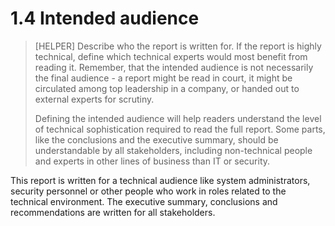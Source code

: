 # 1.4 Intended audience

> [HELPER] Describe who the report is written for. If the report is highly technical, define which technical experts would most benefit from reading it. Remember, that the intended audience is not necessarily the final audience - a report might be read in court, it might be circulated among top leadership in a company, or handed out to external experts for scrutiny.
>
>Defining the intended audience will help readers understand the level of technical sophistication required to read the full report. Some parts, like the conclusions and the executive summary, should be understandable by all stakeholders, including non-technical people and experts in other lines of business than IT or security.

This report is written for a technical audience like system administrators, security personnel or other people who work in roles related to the technical environment. The executive summary, conclusions and recommendations are written for all stakeholders.
